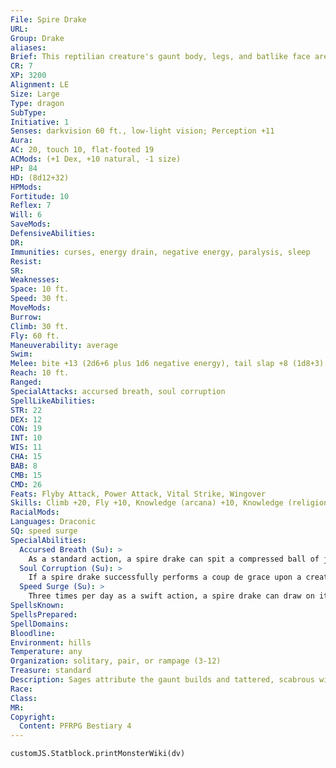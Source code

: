 ```yaml
---
File: Spire Drake
URL: 
Group: Drake
aliases: 
Brief: This reptilian creature's gaunt body, legs, and batlike face are covered in long spines. Two wings stretch out from its torso.
CR: 7
XP: 3200
Alignment: LE
Size: Large
Type: dragon
SubType: 
Initiative: 1
Senses: darkvision 60 ft., low-light vision; Perception +11
Aura: 
AC: 20, touch 10, flat-footed 19
ACMods: (+1 Dex, +10 natural, -1 size)
HP: 84
HD: (8d12+32)
HPMods: 
Fortitude: 10
Reflex: 7
Will: 6
SaveMods: 
DefensiveAbilities: 
DR: 
Immunities: curses, energy drain, negative energy, paralysis, sleep
Resist: 
SR: 
Weaknesses: 
Space: 10 ft.
Speed: 30 ft.
MoveMods: 
Burrow: 
Climb: 30 ft.
Fly: 60 ft.
Maneuverability: average
Swim: 
Melee: bite +13 (2d6+6 plus 1d6 negative energy), tail slap +8 (1d8+3)
Reach: 10 ft.
Ranged: 
SpecialAttacks: accursed breath, soul corruption
SpellLikeAbilities: 
STR: 22
DEX: 12
CON: 19
INT: 10
WIS: 11
CHA: 15
BAB: 8
CMB: 15
CMD: 26
Feats: Flyby Attack, Power Attack, Vital Strike, Wingover
Skills: Climb +20, Fly +10, Knowledge (arcana) +10, Knowledge (religion) +10, Perception +11, Spellcraft +10, Use Magic Device +13
RacialMods: 
Languages: Draconic
SQ: speed surge
SpecialAbilities:
  Accursed Breath (Su): >
    As a standard action, a spire drake can spit a compressed ball of jet-black dust that bursts into a spray of clinging motes that sap the spiritual strength of creatures in an area. The attack has a range of 60 feet and deals 5d6 points of negative energy damage (Will DC 18 half) to all creatures in a 20-foot radius. Affected creatures take a -2 penalty on attack rolls, saving throws, skill checks, and ability checks for 1d4 rounds (or for 1 round on a successful Will save). As long as these motes cling to a creature, the effect of any conjuration (healing) effect used on that creature is halved. This is a curse effect. The save DC is Constitution-based.
  Soul Corruption (Su): >
    If a spire drake successfully performs a coup de grace upon a creature afflicted by its accursed breath, the slain target arises 1d4 rounds later as a wight (Pathfinder RPG Bestiary 276). This wight is not under the drake's control, and the wight and any spawn that it creates perish 1d6 days after arising.
  Speed Surge (Su): >
    Three times per day as a swift action, a spire drake can draw on its draconic reserves for a boost of strength and speed, allowing it to take an additional move action in that round.
SpellsKnown: 
SpellsPrepared: 
SpellDomains: 
Bloodline: 
Environment: hills
Temperature: any
Organization: solitary, pair, or rampage (3-12)
Treasure: standard
Description: Sages attribute the gaunt builds and tattered, scabrous wings of spire drakes to centuries of dwelling in magic-blasted desolations and accursed badlands, positing that the tainting of the land seeps into the drakes' flesh and bone and into every clutch of eggs, and is thus carried down through generations of decay. But while their appearance is somewhat withered, spire drakes are just as strong and ferocious as other drakes. Spire drakes are unusually intelligent for their kind. They are particularly curious about magic and magical items, and enjoy having large collections of such items even if they don't know how to use them. Lacking the ability to detect magic, they often scour their hunting ranges for any items they suspect might be magical, collecting an array of strange and obscure devices and objects and displaying them proudly so they can boast to other drakes they encounter (who often jealously try to steal or destroy the collections of their rivals). Spire drakes often demand tribute from merchants and caravans passing through or near the lands they claim, or may offer to let opponents escape a fight in exchange for surrendering a magic item. Spire drakes are rarely as clever as they think, however, and can be easily tricked by temporary magical effects into believing an item is magical. Still, spire drakes that manage to collect true magical items use them offensively or defensively as appropriate, and love to show off their latest prizes. A typical spire drake measures 18 feet from its nose to the long, thin tip of its tail, and weighs about 1,700 pounds.
Race: 
Class: 
MR: 
Copyright:
  Content: PFRPG Bestiary 4
---
```

```dataviewjs
customJS.Statblock.printMonsterWiki(dv)
```
